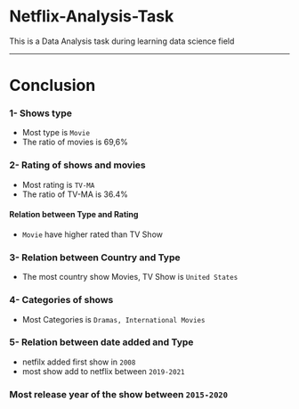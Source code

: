 # Netflix-Analysis-Task
This is a Data Analysis task during learning data science field
_______________________________________________________________________________
# Conclusion
### 1- Shows type

- Most type is `Movie`
- The ratio of movies is 69,6%

### 2- Rating of shows and movies

- Most rating is `TV-MA`
- The ratio of TV-MA is 36.4%

#### Relation between Type and Rating

- `Movie` have higher rated than TV Show

### 3- Relation between Country and Type

- The most country show Movies, TV Show is `United States` 

### 4-  Categories of shows

- Most Categories is `Dramas, International Movies`

### 5- Relation between date added and Type

- netfilx added first show in `2008`
- most show add to netflix between `2019-2021`

### Most release year of the show between `2015-2020`


